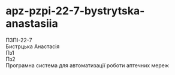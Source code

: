 # apz-pzpi-22-7-bystrytska-anastasiia  
ПЗПІ-22-7  
Бистрцька Анастасія  
Пз1  
Пз2  
Програмна система для автоматизації роботи аптечних мереж  

